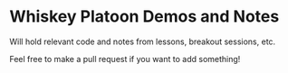# Whiskey Platoon Demos and Notes

Will hold relevant code and notes from lessons, breakout sessions, etc.

Feel free to make a pull request if you want to add something!
